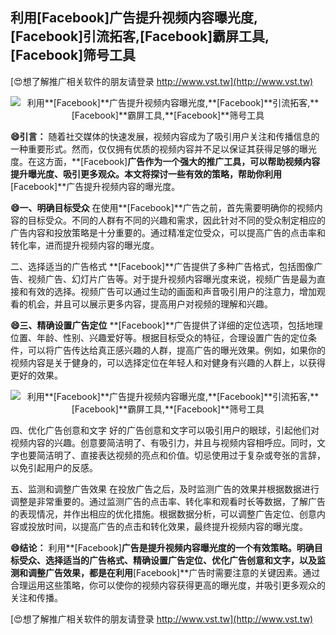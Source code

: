 ## **利用**[Facebook]**广告提升视频内容曝光度,**[Facebook]**引流拓客,**[Facebook]**霸屏工具,**[Facebook]**筛号工具**

[😍想了解推广相关软件的朋友请登录 http://www.vst.tw](http://www.vst.tw)

 <center><img src="https://vst.tw/MP4/tuiguang/png/2.png" alt="利用**[Facebook]**广告提升视频内容曝光度,**[Facebook]**引流拓客,**[Facebook]**霸屏工具,**[Facebook]**筛号工具"></center>

**😄引言：**
随着社交媒体的快速发展，视频内容成为了吸引用户关注和传播信息的一种重要形式。然而，仅仅拥有优质的视频内容并不足以保证其获得足够的曝光度。在这方面，**[Facebook]**广告作为一个强大的推广工具，可以帮助视频内容提升曝光度、吸引更多观众。本文将探讨一些有效的策略，帮助你利用**[Facebook]**广告提升视频内容的曝光度。

**😄一、明确目标受众**
在使用**[Facebook]**广告之前，首先需要明确你的视频内容的目标受众。不同的人群有不同的兴趣和需求，因此针对不同的受众制定相应的广告内容和投放策略是十分重要的。通过精准定位受众，可以提高广告的点击率和转化率，进而提升视频内容的曝光度。

二、选择适当的广告格式
**[Facebook]**广告提供了多种广告格式，包括图像广告、视频广告、幻灯片广告等。对于提升视频内容曝光度来说，视频广告是最为直接和有效的选择。视频广告可以通过生动的画面和声音吸引用户的注意力，增加观看的机会，并且可以展示更多内容，提高用户对视频的理解和兴趣。

**😄三、精确设置广告定位**
**[Facebook]**广告提供了详细的定位选项，包括地理位置、年龄、性别、兴趣爱好等。根据目标受众的特征，合理设置广告的定位条件，可以将广告传达给真正感兴趣的人群，提高广告的曝光效果。例如，如果你的视频内容是关于健身的，可以选择定位在年轻人和对健身有兴趣的人群上，以获得更好的效果。

 <center><img src="https://vst.tw/MP4/tuiguang/png/4.png" alt="利用**[Facebook]**广告提升视频内容曝光度,**[Facebook]**引流拓客,**[Facebook]**霸屏工具,**[Facebook]**筛号工具"></center>

四、优化广告创意和文字
好的广告创意和文字可以吸引用户的眼球，引起他们对视频内容的兴趣。创意要简洁明了、有吸引力，并且与视频内容相呼应。同时，文字也要简洁明了、直接表达视频的亮点和价值。切忌使用过于复杂或夸张的言辞，以免引起用户的反感。

五、监测和调整广告效果
在投放广告之后，及时监测广告的效果并根据数据进行调整是非常重要的。通过监测广告的点击率、转化率和观看时长等数据，了解广告的表现情况，并作出相应的优化措施。根据数据分析，可以调整广告定位、创意内容或投放时间，以提高广告的点击和转化效果，最终提升视频内容的曝光度。

**😄结论：**
利用**[Facebook]**广告是提升视频内容曝光度的一个有效策略。明确目标受众、选择适当的广告格式、精确设置广告定位、优化广告创意和文字，以及监测和调整广告效果，都是在利用**[Facebook]**广告时需要注意的关键因素。通过合理运用这些策略，你可以使你的视频内容获得更高的曝光度，并吸引更多观众的关注和传播。

[😍想了解推广相关软件的朋友请登录 http://www.vst.tw](http://www.vst.tw)



